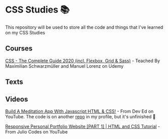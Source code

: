 # CSS Studies 📚

This repository will be used to store all the code and things that I've learned on my CSS Studies

## Courses

[CSS - The Complete Guide 2020 (incl. Flexbox, Grid & Sass)](https://www.udemy.com/course/css-the-complete-guide-incl-flexbox-grid-sass/) - Teached By Maximilian Schwarzmüller and Manuel Lorenz on Udemy

## Texts


## Videos

[Build A Meditation App With Javascript HTML & CSS!](https://www.youtube.com/watch?v=oMBXdZzYqEk&t=1419s) - From Dev Ed on YouTube. The code is on another [repo](https://github.com/guias12/relax-app) in my profile, but it's unfinished 🤪

[Responsive Personal Portfolio Website [PART 1] | HTML and CSS Tutorial](https://www.youtube.com/watch?v=T7PnWnTgusc) - From Julio Codes on YouTube
